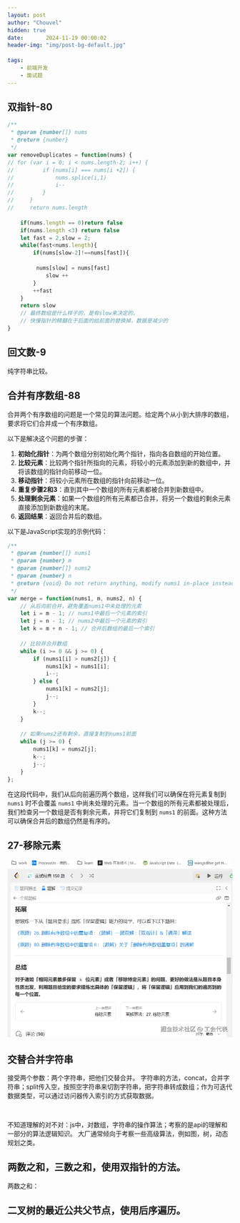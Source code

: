 ```yaml
---
layout: post
author: "Chouvel"
hidden: true
date:       2024-11-19 00:00:02
header-img: "img/post-bg-default.jpg"

tags:
    - 前端开发
    - 面试题
---
```

## 双指针-80

```js
/**
 * @param {number[]} nums
 * @return {number}
 */
var removeDuplicates = function(nums) {
// for (var i = 0; i < nums.length-2; i++) {
//         if (nums[i] === nums[i +2]) {
//             nums.splice(i,1)
//             i--
//         } 
//     }
//     return nums.length

    if(nums.length == 0)return false
    if(nums.length <3) return false
    let fast = 2,slow = 2;
    while(fast<nums.length){
        if(nums[slow-2]!==nums[fast]){
   
         nums[slow] = nums[fast]
            slow ++
        }
        ++fast
    }
    return slow
    // 最终数组是什么样子的，是有slow来决定的。
    // 快慢指针的精髓在于后面的给前面的替换掉，数据是减少的
}
```

## 回文数-9

纯字符串比较。

## 合并有序数组-88

合并两个有序数组的问题是一个常见的算法问题。给定两个从小到大排序的数组，要求将它们合并成一个有序数组。

以下是解决这个问题的步骤：

1. **初始化指针**：为两个数组分别初始化两个指针，指向各自数组的开始位置。
2. **比较元素**：比较两个指针所指向的元素，将较小的元素添加到新的数组中，并将该数组的指针向前移动一位。
3. **移动指针**：将较小元素所在数组的指针向前移动一位。
4. **重复步骤2和3**：直到其中一个数组的所有元素都被合并到新数组中。
5. **处理剩余元素**：如果一个数组的所有元素都已合并，将另一个数组的剩余元素直接添加到新数组的末尾。
6. **返回结果**：返回合并后的数组。

以下是JavaScript实现的示例代码：

```javascript
/**
 * @param {number[]} nums1
 * @param {number} m
 * @param {number[]} nums2
 * @param {number} n
 * @return {void} Do not return anything, modify nums1 in-place instead.
 */
var merge = function(nums1, m, nums2, n) {
    // 从后向前合并，避免覆盖nums1中未处理的元素
    let i = m - 1; // nums1中最后一个元素的索引
    let j = n - 1; // nums2中最后一个元素的索引
    let k = m + n - 1; // 合并后数组的最后一个索引

    // 比较并合并数组
    while (i >= 0 && j >= 0) {
        if (nums1[i] > nums2[j]) {
            nums1[k] = nums1[i];
            i--;
        } else {
            nums1[k] = nums2[j];
            j--;
        }
        k--;
    }

    // 如果nums2还有剩余，直接复制到nums1前面
    while (j >= 0) {
        nums1[k] = nums2[j];
        k--;
        j--;
    }
};
```

在这段代码中，我们从后向前遍历两个数组，这样我们可以确保在将元素复制到 `nums1` 时不会覆盖 `nums1` 中尚未处理的元素。当一个数组的所有元素都被处理后，我们检查另一个数组是否有剩余元素，并将它们复制到 `nums1` 的前面。这种方法可以确保合并后的数组仍然是有序的。

## 27-移除元素

![20241119001411](https://raw.githubusercontent.com/abining/picgo_imgs/main/images/20241119001411.png)

## 交替合并字符串

接受两个参数：两个字符串，把他们交替合并。
字符串的方法，concat，合并字符串；split传入空，按照空字符串来切割字符串，把字符串转成数组；作为可迭代数据类型，可以通过访问器传入索引的方式获取数据。

```js
  
```

不知道理解的对不对：js中，对数组，字符串的操作算法；考察的是api的理解和一部分的算法逻辑知识。
大厂通常倾向于考察一些高级算法，例如图，树，动态规划之类。

## 两数之和，三数之和，使用双指针的方法。

两数之和：

## 二叉树的最近公共父节点，使用后序遍历。
